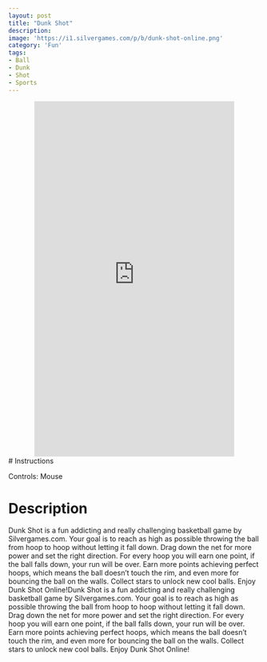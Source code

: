 ```yaml
---
layout: post
title: "Dunk Shot"
description:  
image: 'https://i1.silvergames.com/p/b/dunk-shot-online.png'
category: 'Fun'
tags:
- Ball
- Dunk
- Shot
- Sports
---
```

<center>
<div>
<iframe src="https://www.silvergames.com/en/dunk-shot-online/iframe" width="400" height="711" style="margin:0;padding:0;border:0"></iframe>
</div>
</center>
# Instructions

Controls: Mouse


# Description

Dunk Shot is a fun addicting and really challenging basketball game by Silvergames.com. Your goal is to reach as high as possible throwing the ball from hoop to hoop without letting it fall down. Drag down the net for more power and set the right direction. For every hoop you will earn one point, if the ball falls down, your run will be over. Earn more points achieving perfect hoops, which means the ball doesn’t touch the rim, and even more for bouncing the ball on the walls. Collect stars to unlock new cool balls. Enjoy Dunk Shot Online!Dunk Shot is a fun addicting and really challenging basketball game by Silvergames.com. Your goal is to reach as high as possible throwing the ball from hoop to hoop without letting it fall down. Drag down the net for more power and set the right direction. For every hoop you will earn one point, if the ball falls down, your run will be over. Earn more points achieving perfect hoops, which means the ball doesn’t touch the rim, and even more for bouncing the ball on the walls. Collect stars to unlock new cool balls. Enjoy Dunk Shot Online!
